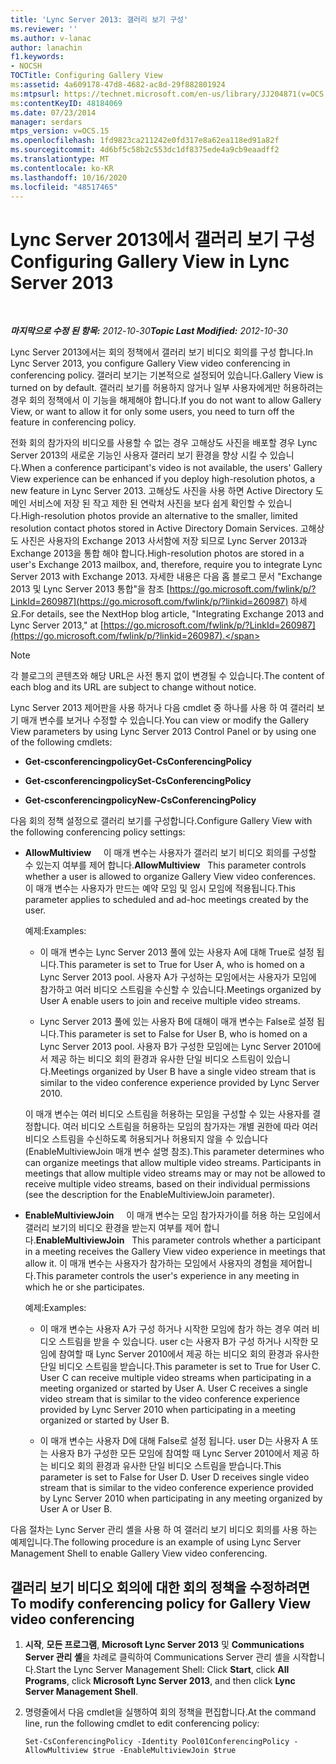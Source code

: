 ```yaml
---
title: 'Lync Server 2013: 갤러리 보기 구성'
ms.reviewer: ''
ms.author: v-lanac
author: lanachin
f1.keywords:
- NOCSH
TOCTitle: Configuring Gallery View
ms:assetid: 4a609178-47d8-4682-ac8d-29f882801924
ms:mtpsurl: https://technet.microsoft.com/en-us/library/JJ204871(v=OCS.15)
ms:contentKeyID: 48184069
ms.date: 07/23/2014
manager: serdars
mtps_version: v=OCS.15
ms.openlocfilehash: 1fd9823ca211242e0fd317e8a62ea118ed91a82f
ms.sourcegitcommit: 4d6bf5c58b2c553dc1df8375ede4a9cb9eaadff2
ms.translationtype: MT
ms.contentlocale: ko-KR
ms.lasthandoff: 10/16/2020
ms.locfileid: "48517465"
---
```

# <a name="configuring-gallery-view-in-lync-server-2013"></a><span data-ttu-id="cede3-102">Lync Server 2013에서 갤러리 보기 구성</span><span class="sxs-lookup"><span data-stu-id="cede3-102">Configuring Gallery View in Lync Server 2013</span></span>

<div data-xmlns="http://www.w3.org/1999/xhtml">

<div class="topic" data-xmlns="http://www.w3.org/1999/xhtml" data-msxsl="urn:schemas-microsoft-com:xslt" data-cs="https://msdn.microsoft.com/">

<div data-asp="https://msdn2.microsoft.com/asp">



</div>

<div id="mainSection">

<div id="mainBody">

<span> </span>

<span data-ttu-id="cede3-103">_**마지막으로 수정 된 항목:** 2012-10-30_</span><span class="sxs-lookup"><span data-stu-id="cede3-103">_**Topic Last Modified:** 2012-10-30_</span></span>

<span data-ttu-id="cede3-104">Lync Server 2013에서는 회의 정책에서 갤러리 보기 비디오 회의를 구성 합니다.</span><span class="sxs-lookup"><span data-stu-id="cede3-104">In Lync Server 2013, you configure Gallery View video conferencing in conferencing policy.</span></span> <span data-ttu-id="cede3-105">갤러리 보기는 기본적으로 설정되어 있습니다.</span><span class="sxs-lookup"><span data-stu-id="cede3-105">Gallery View is turned on by default.</span></span> <span data-ttu-id="cede3-106">갤러리 보기를 허용하지 않거나 일부 사용자에게만 허용하려는 경우 회의 정책에서 이 기능을 해제해야 합니다.</span><span class="sxs-lookup"><span data-stu-id="cede3-106">If you do not want to allow Gallery View, or want to allow it for only some users, you need to turn off the feature in conferencing policy.</span></span>

<span data-ttu-id="cede3-107">전화 회의 참가자의 비디오를 사용할 수 없는 경우 고해상도 사진을 배포할 경우 Lync Server 2013의 새로운 기능인 사용자 갤러리 보기 환경을 향상 시킬 수 있습니다.</span><span class="sxs-lookup"><span data-stu-id="cede3-107">When a conference participant's video is not available, the users' Gallery View experience can be enhanced if you deploy high-resolution photos, a new feature in Lync Server 2013.</span></span> <span data-ttu-id="cede3-108">고해상도 사진을 사용 하면 Active Directory 도메인 서비스에 저장 된 작고 제한 된 연락처 사진을 보다 쉽게 확인할 수 있습니다.</span><span class="sxs-lookup"><span data-stu-id="cede3-108">High-resolution photos provide an alternative to the smaller, limited resolution contact photos stored in Active Directory Domain Services.</span></span> <span data-ttu-id="cede3-109">고해상도 사진은 사용자의 Exchange 2013 사서함에 저장 되므로 Lync Server 2013과 Exchange 2013을 통합 해야 합니다.</span><span class="sxs-lookup"><span data-stu-id="cede3-109">High-resolution photos are stored in a user's Exchange 2013 mailbox, and, therefore, require you to integrate Lync Server 2013 with Exchange 2013.</span></span> <span data-ttu-id="cede3-110">자세한 내용은 다음 홉 블로그 문서 "Exchange 2013 및 Lync Server 2013 통합"을 참조 [https://go.microsoft.com/fwlink/p/?LinkId=260987](https://go.microsoft.com/fwlink/p/?linkid=260987) 하세요.</span><span class="sxs-lookup"><span data-stu-id="cede3-110">For details, see the NextHop blog article, "Integrating Exchange 2013 and Lync Server 2013," at [https://go.microsoft.com/fwlink/p/?LinkId=260987](https://go.microsoft.com/fwlink/p/?linkid=260987).</span></span>

<div>


> [!NOTE]  
> <span data-ttu-id="cede3-111">각 블로그의 콘텐츠와 해당 URL은 사전 통지 없이 변경될 수 있습니다.</span><span class="sxs-lookup"><span data-stu-id="cede3-111">The content of each blog and its URL are subject to change without notice.</span></span>



</div>

<span data-ttu-id="cede3-112">Lync Server 2013 제어판을 사용 하거나 다음 cmdlet 중 하나를 사용 하 여 갤러리 보기 매개 변수를 보거나 수정할 수 있습니다.</span><span class="sxs-lookup"><span data-stu-id="cede3-112">You can view or modify the Gallery View parameters by using Lync Server 2013 Control Panel or by using one of the following cmdlets:</span></span>

  - <span data-ttu-id="cede3-113">**Get-csconferencingpolicy**</span><span class="sxs-lookup"><span data-stu-id="cede3-113">**Get-CsConferencingPolicy**</span></span>

  - <span data-ttu-id="cede3-114">**Get-csconferencingpolicy**</span><span class="sxs-lookup"><span data-stu-id="cede3-114">**Set-CsConferencingPolicy**</span></span>

  - <span data-ttu-id="cede3-115">**Get-csconferencingpolicy**</span><span class="sxs-lookup"><span data-stu-id="cede3-115">**New-CsConferencingPolicy**</span></span>

<span data-ttu-id="cede3-116">다음 회의 정책 설정으로 갤러리 보기를 구성합니다.</span><span class="sxs-lookup"><span data-stu-id="cede3-116">Configure Gallery View with the following conferencing policy settings:</span></span>

  - <span data-ttu-id="cede3-117">**AllowMultiview**     이 매개 변수는 사용자가 갤러리 보기 비디오 회의를 구성할 수 있는지 여부를 제어 합니다.</span><span class="sxs-lookup"><span data-stu-id="cede3-117">**AllowMultiview**   This parameter controls whether a user is allowed to organize Gallery View video conferences.</span></span> <span data-ttu-id="cede3-118">이 매개 변수는 사용자가 만드는 예약 모임 및 임시 모임에 적용됩니다.</span><span class="sxs-lookup"><span data-stu-id="cede3-118">This parameter applies to scheduled and ad-hoc meetings created by the user.</span></span>
    
    <span data-ttu-id="cede3-119">예제:</span><span class="sxs-lookup"><span data-stu-id="cede3-119">Examples:</span></span>
    
      - <span data-ttu-id="cede3-120">이 매개 변수는 Lync Server 2013 풀에 있는 사용자 A에 대해 True로 설정 됩니다.</span><span class="sxs-lookup"><span data-stu-id="cede3-120">This parameter is set to True for User A, who is homed on a Lync Server 2013 pool.</span></span> <span data-ttu-id="cede3-121">사용자 A가 구성하는 모임에서는 사용자가 모임에 참가하고 여러 비디오 스트림을 수신할 수 있습니다.</span><span class="sxs-lookup"><span data-stu-id="cede3-121">Meetings organized by User A enable users to join and receive multiple video streams.</span></span>
    
      - <span data-ttu-id="cede3-122">Lync Server 2013 풀에 있는 사용자 B에 대해이 매개 변수는 False로 설정 됩니다.</span><span class="sxs-lookup"><span data-stu-id="cede3-122">This parameter is set to False for User B, who is homed on a Lync Server 2013 pool.</span></span> <span data-ttu-id="cede3-123">사용자 B가 구성한 모임에는 Lync Server 2010에서 제공 하는 비디오 회의 환경과 유사한 단일 비디오 스트림이 있습니다.</span><span class="sxs-lookup"><span data-stu-id="cede3-123">Meetings organized by User B have a single video stream that is similar to the video conference experience provided by Lync Server 2010.</span></span>
    
    <span data-ttu-id="cede3-p106">이 매개 변수는 여러 비디오 스트림을 허용하는 모임을 구성할 수 있는 사용자를 결정합니다. 여러 비디오 스트림을 허용하는 모임의 참가자는 개별 권한에 따라 여러 비디오 스트림을 수신하도록 허용되거나 허용되지 않을 수 있습니다(EnableMultiviewJoin 매개 변수 설명 참조).</span><span class="sxs-lookup"><span data-stu-id="cede3-p106">This parameter determines who can organize meetings that allow multiple video streams. Participants in meetings that allow multiple video streams may or may not be allowed to receive multiple video streams, based on their individual permissions (see the description for the EnableMultiviewJoin parameter).</span></span>

  - <span data-ttu-id="cede3-126">**EnableMultiviewJoin**     이 매개 변수는 모임 참가자가이를 허용 하는 모임에서 갤러리 보기의 비디오 환경을 받는지 여부를 제어 합니다.</span><span class="sxs-lookup"><span data-stu-id="cede3-126">**EnableMultiviewJoin**   This parameter controls whether a participant in a meeting receives the Gallery View video experience in meetings that allow it.</span></span> <span data-ttu-id="cede3-127">이 매개 변수는 사용자가 참가하는 모임에서 사용자의 경험을 제어합니다.</span><span class="sxs-lookup"><span data-stu-id="cede3-127">This parameter controls the user's experience in any meeting in which he or she participates.</span></span>
    
    <span data-ttu-id="cede3-128">예제:</span><span class="sxs-lookup"><span data-stu-id="cede3-128">Examples:</span></span>
    
      - <span data-ttu-id="cede3-129">이 매개 변수는 사용자 A가 구성 하거나 시작한 모임에 참가 하는 경우 여러 비디오 스트림을 받을 수 있습니다. user c는 사용자 B가 구성 하거나 시작한 모임에 참여할 때 Lync Server 2010에서 제공 하는 비디오 회의 환경과 유사한 단일 비디오 스트림을 받습니다.</span><span class="sxs-lookup"><span data-stu-id="cede3-129">This parameter is set to True for User C. User C can receive multiple video streams when participating in a meeting organized or started by User A. User C receives a single video stream that is similar to the video conference experience provided by Lync Server 2010 when participating in a meeting organized or started by User B.</span></span>
    
      - <span data-ttu-id="cede3-130">이 매개 변수는 사용자 D에 대해 False로 설정 됩니다. user D는 사용자 A 또는 사용자 B가 구성한 모든 모임에 참여할 때 Lync Server 2010에서 제공 하는 비디오 회의 환경과 유사한 단일 비디오 스트림을 받습니다.</span><span class="sxs-lookup"><span data-stu-id="cede3-130">This parameter is set to False for User D. User D receives single video stream that is similar to the video conference experience provided by Lync Server 2010 when participating in any meeting organized by User A or User B.</span></span>

<span data-ttu-id="cede3-131">다음 절차는 Lync Server 관리 셸을 사용 하 여 갤러리 보기 비디오 회의를 사용 하는 예제입니다.</span><span class="sxs-lookup"><span data-stu-id="cede3-131">The following procedure is an example of using Lync Server Management Shell to enable Gallery View video conferencing.</span></span>

<div>

## <a name="to-modify-conferencing-policy-for-gallery-view-video-conferencing"></a><span data-ttu-id="cede3-132">갤러리 보기 비디오 회의에 대한 회의 정책을 수정하려면</span><span class="sxs-lookup"><span data-stu-id="cede3-132">To modify conferencing policy for Gallery View video conferencing</span></span>

1.  <span data-ttu-id="cede3-133">**시작**, **모든 프로그램**, **Microsoft Lync Server 2013** 및 **Communications Server 관리 셸**을 차례로 클릭하여 Communications Server 관리 셸을 시작합니다.</span><span class="sxs-lookup"><span data-stu-id="cede3-133">Start the Lync Server Management Shell: Click **Start**, click **All Programs**, click **Microsoft Lync Server 2013**, and then click **Lync Server Management Shell**.</span></span>

2.  <span data-ttu-id="cede3-134">명령줄에서 다음 cmdlet을 실행하여 회의 정책을 편집합니다.</span><span class="sxs-lookup"><span data-stu-id="cede3-134">At the command line, run the following cmdlet to edit conferencing policy:</span></span>
    
        Set-CsConferencingPolicy -Identity Pool01ConferencingPolicy -AllowMultiview $true -EnableMultiviewJoin $true 

</div>

</div>

<span> </span>

</div>

</div>

</div>

